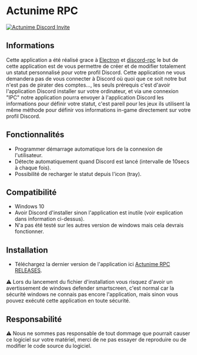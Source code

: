 # Actunime RPC
[![Actunime Discord Invite](https://img.shields.io/discord/940648714790400000?color=%237289DA&label=Discord&logo=discord&logoColor=white)](https://discord.gg/uQzXRbvMKq)

## Informations
Cette application a été réalisé grace à [Electron](https://www.electronjs.org/) et [discord-rpc](https://github.com/discord/discord-rpc) le but de cette application est de vous permettre de créer et de modifier totalement un statut personnalisé pour votre profil Discord. Cette application ne vous demandera pas de vous connecter à Discord où quoi que ce soit notre but n'est pas de pirater des comptes..., les seuls prérequis c'est d'avoir l'application Discord installer sur votre ordinateur, et via une connexion "IPC" notre application pourra envoyer à l'application Discord les informations pour définir votre statut, c'est pareil pour les jeux ils utilisent la même méthode pour définir vos informations in-game directement sur votre profil Discord.

## Fonctionnalités
* Programmer démarrage automatique lors de la connexion de l'utilisateur.
* Détecte automatiquement quand Discord est lancé (intervalle de 10secs à chaque fois).
* Possibilité de recharger le statut depuis l'icon (tray).

## Compatibilité
* Windows 10
* Avoir Discord d'installer sinon l'application est inutile (voir explication dans information ci-dessus).
* N'a pas été testé sur les autres version de windows mais cela devrais fonctionner.

## Installation
* Téléchargez la dernier version de l'application ici [Actunime RPC RELEASES](https://github.com/Actunime/Actunime-RPC-Application/releases).

:warning: Lors du lancement du fichier d'installation vous risquez d'avoir un avertissement de windows defender smartscreen, c'est normal car la sécurité windows ne connais pas encore l'application, mais sinon vous pouvez exécuté cette application en toute sécurité.

## Responsabilité

:warning: Nous ne sommes pas responsable de tout dommage que pourrait causer ce logiciel sur votre matériel, merci de ne pas essayer de reproduire ou de modifier le code source du logiciel.